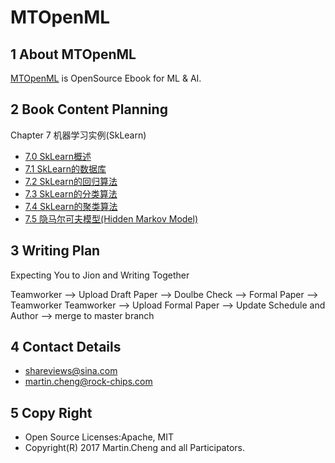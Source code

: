 # MTOpenML

## 1 About MTOpenML

[MTOpenML](https://github.com/MTMediaDev/MTOpenML) is OpenSource Ebook for  ML & AI.

## 2 Book Content Planning

Chapter 7 机器学习实例(SkLearn)

* [7.0 SkLearn概述](./70-sklearn-overover.md)
* [7.1 SkLearn的数据库](./71-sklearn-dataset.md)
* [7.2 SkLearn的回归算法](./72-sklearn-regression.md)
* [7.3 SkLearn的分类算法](./73-sklearn-classification.md)
* [7.4 SkLearn的聚类算法](./74-sklearn-clustering.md)
* [7.5 隐马尔可夫模型(Hidden Markov Model)](./75-hidden-markov-model.md)

## 3 Writing Plan

Expecting You to Jion and Writing Together

Teamworker --> Upload Draft Paper  --> Doulbe Check --> Formal Paper -->  Teamworker
Teamworker --> Upload Formal Paper --> Update Schedule and Author --> merge to master branch

## 4 Contact Details

* shareviews@sina.com
* martin.cheng@rock-chips.com

## 5 Copy Right

* Open Source Licenses:Apache, MIT
* Copyright(R) 2017 Martin.Cheng and all Participators.

